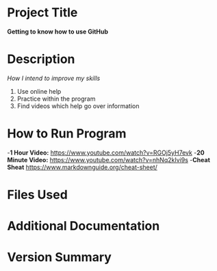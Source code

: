 # Project Title
**Getting to know how to use GitHub**
# Description
*How I intend to improve my skills*
1. Use online help
2. Practice within the program
3. Find videos which help go over information 
# How to Run Program
<Videos to improve>

-**1 Hour Video:** https://www.youtube.com/watch?v=RGOj5yH7evk
-**20 Minute Video:** https://www.youtube.com/watch?v=nhNq2kIvi9s
-**Cheat Sheat** https://www.markdownguide.org/cheat-sheet/

# Files Used 
# Additional Documentation
# Version Summary
